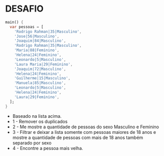 # DESAFIO

```dart
main() {
  var pessoas = [
    'Rodrigo Rahman|35|Masculino',
    'Jose|56|Masculino',
    'Joaquim|84|Masculino',
    'Rodrigo Rahman|35|Masculino',
    'Maria|88|Feminino',
    'Helena|24|Feminino',
    'Leonardo|5|Masculino',
    'Laura Maria|29|Feminino',
    'Joaquim|72|Masculino',
    'Helena|24|Feminino',
    'Guilherme|15|Masculino',
    'Manuela|85|Masculino',
    'Leonardo|5|Masculino',
    'Helena|24|Feminino',
    'Laura|29|Feminino',
  ];
}
  ```
  * Baseado na lista acima.
  * 1 - Remover os duplicados
  * 2 - Me mostre a quantidade de pessoas do sexo Masculino e Feminino
  * 3 - Filtrar e deixar a lista somente com pessoas maiores de 18 anos 
        e mostre a quantidade de pessoas com mais de 18 anos também separado por sexo
  * 4 - Encontre a pessoa mais velha.
​
